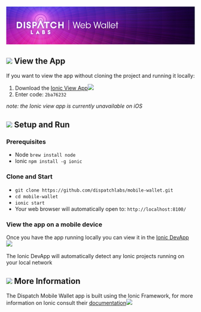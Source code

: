 ![alt dispatch](https://github.com/dispatchlabs/mobile-wallet/blob/master/src/assets/imgs/github-wallet-header.jpg)

## ![](https://storage.googleapis.com/material-icons/external-assets/v4/icons/svg/ic_remove_red_eye_black_24px.svg) View the App
If you want to view the app without cloning the project and running it locally:
1. Download the [Ionic View App](https://ionicframework.com/pro/view)![](https://storage.googleapis.com/material-icons/external-assets/v4/icons/svg/ic_launch_black_18px.svg)
2. Enter code: `2ba76232`

*note: the Ionic view app is currently unavailable on iOS*

## ![](https://storage.googleapis.com/material-icons/external-assets/v4/icons/svg/ic_directions_run_black_24px.svg) Setup and Run
### Prerequisites
- Node `brew install node` 
- Ionic  `npm install -g ionic`

### Clone and Start
- `git clone https://github.com/dispatchlabs/mobile-wallet.git`<br>
- `cd mobile-wallet`<br>
- `ionic start`<br>
- Your web browser will automatically open to: `http://localhost:8100/`

### View the app on a mobile device
Once you have the app running locally you can view it in the [Ionic DevApp](https://ionicframework.com/docs/pro/devapp/)![](https://storage.googleapis.com/material-icons/external-assets/v4/icons/svg/ic_launch_black_18px.svg)

The Ionic DevApp will automatically detect any Ionic projects running on your local network

## ![](https://storage.googleapis.com/material-icons/external-assets/v4/icons/svg/ic_info_outline_black_24px.svg) More Information
The Dispatch Mobile Wallet app is built using the Ionic Framework, for more information on Ionic consult their [documentation](https://ionicframework.com/docs/)![](https://storage.googleapis.com/material-icons/external-assets/v4/icons/svg/ic_launch_black_18px.svg)
